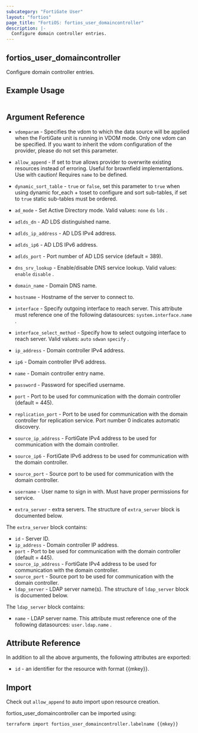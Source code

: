 ```yaml
---
subcategory: "FortiGate User"
layout: "fortios"
page_title: "FortiOS: fortios_user_domaincontroller"
description: |-
  Configure domain controller entries.
---
```


## fortios_user_domaincontroller
Configure domain controller entries.

## Example Usage

```hcl

```

## Argument Reference
* `vdomparam` - Specifies the vdom to which the data source will be applied when the FortiGate unit is running in VDOM mode. Only one vdom can be specified. If you want to inherit the vdom configuration of the provider, please do not set this parameter.
* `allow_append` - If set to true allows provider to overwrite existing resources instead of erroring. Useful for brownfield implementations. Use with caution! Requires `name` to be defined.
* `dynamic_sort_table` - `true` or `false`, set this parameter to `true` when using dynamic for_each + toset to configure and sort sub-tables, if set to `true` static sub-tables must be ordered.

* `ad_mode` - Set Active Directory mode. Valid values: `none` `ds` `lds` .
* `adlds_dn` - AD LDS distinguished name.
* `adlds_ip_address` - AD LDS IPv4 address.
* `adlds_ip6` - AD LDS IPv6 address.
* `adlds_port` - Port number of AD LDS service (default = 389).
* `dns_srv_lookup` - Enable/disable DNS service lookup. Valid values: `enable` `disable` .
* `domain_name` - Domain DNS name.
* `hostname` - Hostname of the server to connect to.
* `interface` - Specify outgoing interface to reach server. This attribute must reference one of the following datasources: `system.interface.name` .
* `interface_select_method` - Specify how to select outgoing interface to reach server. Valid values: `auto` `sdwan` `specify` .
* `ip_address` - Domain controller IPv4 address.
* `ip6` - Domain controller IPv6 address.
* `name` - Domain controller entry name.
* `password` - Password for specified username.
* `port` - Port to be used for communication with the domain controller (default = 445).
* `replication_port` - Port to be used for communication with the domain controller for replication service. Port number 0 indicates automatic discovery.
* `source_ip_address` - FortiGate IPv4 address to be used for communication with the domain controller.
* `source_ip6` - FortiGate IPv6 address to be used for communication with the domain controller.
* `source_port` - Source port to be used for communication with the domain controller.
* `username` - User name to sign in with. Must have proper permissions for service.
* `extra_server` - extra servers. The structure of `extra_server` block is documented below.

The `extra_server` block contains:

* `id` - Server ID.
* `ip_address` - Domain controller IP address.
* `port` - Port to be used for communication with the domain controller (default = 445).
* `source_ip_address` - FortiGate IPv4 address to be used for communication with the domain controller.
* `source_port` - Source port to be used for communication with the domain controller.
* `ldap_server` - LDAP server name(s). The structure of `ldap_server` block is documented below.

The `ldap_server` block contains:

* `name` - LDAP server name. This attribute must reference one of the following datasources: `user.ldap.name` .

## Attribute Reference

In addition to all the above arguments, the following attributes are exported:
* `id` - an identifier for the resource with format {{mkey}}.

## Import

Check out `allow_append` to auto import upon resource creation.

fortios_user_domaincontroller can be imported using:
```sh
terraform import fortios_user_domaincontroller.labelname {{mkey}}
```
